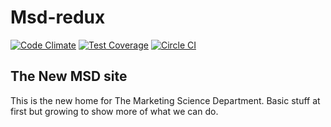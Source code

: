 Msd-redux
==========
[![Code
Climate](https://codeclimate.com/github/analyticsPierce/msd-redux/badges/gpa.svg)](https://codeclimate.com/github/analyticsPierce/msd-redux)    [![Test
Coverage](https://codeclimate.com/github/analyticsPierce/msd-redux/badges/coverage.svg)](https://codeclimate.com/github/analyticsPierce/msd-redux/coverage)   [![Circle CI](https://circleci.com/gh/analyticsPierce/msd-redux.svg?style=svg)](https://circleci.com/gh/analyticsPierce/msd-redux)

The New MSD site
-----------------

This is the new home for The Marketing Science Department. Basic stuff at first
but growing to show more of what we can do. 
